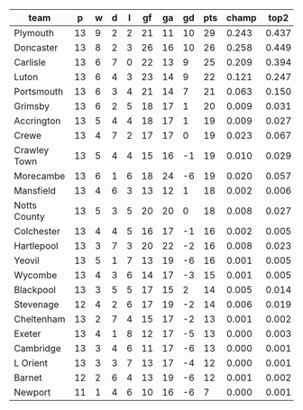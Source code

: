 |     team     | p  | w | d | l | gf | ga | gd | pts | champ | top2  | top3  | top4  |  5-7  | bot4  | bot3  | bot2  |
|--------------|----|---|---|---|----|----|----|-----|-------|-------|-------|-------|-------|-------|-------|-------|
| Plymouth     | 13 | 9 | 2 | 2 | 21 | 11 | 10 |  29 | 0.243 | 0.437 | 0.586 | 0.695 | 0.181 | 0.001 | 0.001 | 0.000|
| Doncaster    | 13 | 8 | 2 | 3 | 26 | 16 | 10 |  26 | 0.258 | 0.449 | 0.599 | 0.702 | 0.179 | 0.001 | 0.000 | 0.000|
| Carlisle     | 13 | 6 | 7 | 0 | 22 | 13 |  9 |  25 | 0.209 | 0.394 | 0.536 | 0.654 | 0.197 | 0.002 | 0.001 | 0.000|
| Luton        | 13 | 6 | 4 | 3 | 23 | 14 |  9 |  22 | 0.121 | 0.247 | 0.379 | 0.490 | 0.250 | 0.003 | 0.002 | 0.000|
| Portsmouth   | 13 | 6 | 3 | 4 | 21 | 14 |  7 |  21 | 0.063 | 0.150 | 0.246 | 0.348 | 0.263 | 0.012 | 0.007 | 0.004|
| Grimsby      | 13 | 6 | 2 | 5 | 18 | 17 |  1 |  20 | 0.009 | 0.031 | 0.060 | 0.100 | 0.165 | 0.064 | 0.039 | 0.022|
| Accrington   | 13 | 5 | 4 | 4 | 18 | 17 |  1 |  19 | 0.009 | 0.027 | 0.061 | 0.103 | 0.165 | 0.063 | 0.040 | 0.021|
| Crewe        | 13 | 4 | 7 | 2 | 17 | 17 |  0 |  19 | 0.023 | 0.067 | 0.123 | 0.190 | 0.238 | 0.032 | 0.019 | 0.010|
| Crawley Town | 13 | 5 | 4 | 4 | 15 | 16 | -1 |  19 | 0.010 | 0.029 | 0.052 | 0.091 | 0.153 | 0.084 | 0.053 | 0.029|
| Morecambe    | 13 | 6 | 1 | 6 | 18 | 24 | -6 |  19 | 0.020 | 0.057 | 0.110 | 0.175 | 0.218 | 0.036 | 0.022 | 0.010|
| Mansfield    | 13 | 4 | 6 | 3 | 13 | 12 |  1 |  18 | 0.002 | 0.006 | 0.015 | 0.028 | 0.073 | 0.211 | 0.148 | 0.087|
| Notts County | 13 | 5 | 3 | 5 | 20 | 20 |  0 |  18 | 0.008 | 0.027 | 0.055 | 0.094 | 0.162 | 0.076 | 0.051 | 0.029|
| Colchester   | 13 | 4 | 4 | 5 | 16 | 17 | -1 |  16 | 0.002 | 0.005 | 0.013 | 0.027 | 0.071 | 0.208 | 0.145 | 0.087|
| Hartlepool   | 13 | 3 | 7 | 3 | 20 | 22 | -2 |  16 | 0.008 | 0.023 | 0.044 | 0.078 | 0.144 | 0.091 | 0.059 | 0.034|
| Yeovil       | 13 | 5 | 1 | 7 | 13 | 19 | -6 |  16 | 0.001 | 0.005 | 0.015 | 0.028 | 0.075 | 0.206 | 0.151 | 0.091|
| Wycombe      | 13 | 4 | 3 | 6 | 14 | 17 | -3 |  15 | 0.001 | 0.005 | 0.015 | 0.028 | 0.070 | 0.216 | 0.153 | 0.097|
| Blackpool    | 13 | 3 | 5 | 5 | 17 | 15 |  2 |  14 | 0.005 | 0.014 | 0.028 | 0.050 | 0.104 | 0.146 | 0.101 | 0.060|
| Stevenage    | 12 | 4 | 2 | 6 | 17 | 19 | -2 |  14 | 0.006 | 0.019 | 0.039 | 0.069 | 0.125 | 0.112 | 0.075 | 0.041|
| Cheltenham   | 13 | 2 | 7 | 4 | 15 | 17 | -2 |  13 | 0.001 | 0.002 | 0.006 | 0.012 | 0.040 | 0.322 | 0.245 | 0.166|
| Exeter       | 13 | 4 | 1 | 8 | 12 | 17 | -5 |  13 | 0.000 | 0.003 | 0.006 | 0.012 | 0.034 | 0.342 | 0.259 | 0.178|
| Cambridge    | 13 | 3 | 4 | 6 | 11 | 17 | -6 |  13 | 0.000 | 0.001 | 0.003 | 0.005 | 0.022 | 0.437 | 0.351 | 0.250|
| L Orient     | 13 | 3 | 3 | 7 | 13 | 17 | -4 |  12 | 0.000 | 0.001 | 0.003 | 0.006 | 0.024 | 0.419 | 0.335 | 0.237|
| Barnet       | 12 | 2 | 6 | 4 | 13 | 19 | -6 |  12 | 0.001 | 0.002 | 0.006 | 0.012 | 0.033 | 0.371 | 0.293 | 0.203|
| Newport      | 11 | 1 | 4 | 6 | 10 | 16 | -6 |   7 | 0.000 | 0.001 | 0.002 | 0.004 | 0.014 | 0.546 | 0.452 | 0.341|
